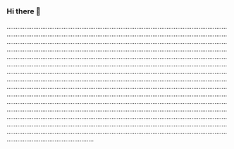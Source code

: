 ### Hi there 👋

.....................................................................................................................................................................................................................................................................................................................................................................................................................................................................................................................................................................................................................................................................................................................................................................................................................................................................................................................................................................................................................................................................................................................................................................................................................................................................................................................................................................................................................................................................................................................................................................................................................................................................................................................................................................................................................................................................................................................................................................................